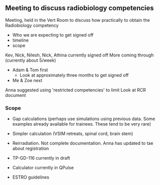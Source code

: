## Meeting to discuss radiobiology competencies

Meeting, held in the Vert Room to discuss how practically to obtain the Radiobiology competency

- Who  we are expecting to get signed off
- timeline
- scope

Kev, Nick, Nilesh, Nick, Athina currently signed off
More coming through (currently about 5/week)

- Adam & Tom first
  - Look at approximately three months to get signed off
- Me & Zoe next



Anna suggested using 'restricted competencies' to limit 
Look at RCR document

 ### Scope
-  Gap calculations (perhaps use simulations using previous data. Some examples already available for trainees. These tend to be very rare)
-  Simpler calculation (VSIM retreats, spinal cord, brain stem)

- Reirradiation. Not complete documentation. Anna has updated to tae about registration
- TP-GD-116 currently in draft
- Calculator currently in QPulse

- ESTRO guidelines

